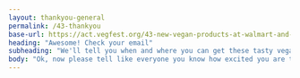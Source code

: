 ```yaml
---
layout: thankyou-general
permalink: /43-thankyou
base-url: https://act.vegfest.org/43-new-vegan-products-at-walmart-and-target/
heading: "Awesome! Check your email"
subheading: "We'll tell you when and where you can get these tasty vegan treats"
body: "Ok, now please tell like everyone you know how excited you are that Walmart & Target are offering all these new vegan options."
---
```

